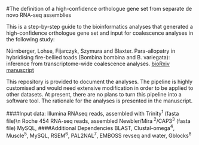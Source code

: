 #The definition of a high-confidence orthologue gene set from separate de novo RNA-seq assemblies

This is a step-by-step guide to the bioinformatics analyses that generated a high-confidence orthologue gene set and input for coalescence analyses in the following study:

Nürnberger, Lohse, Fijarczyk, Szymura and Blaxter. Para-allopatry in hybridising fire-bellied toads (Bombina bombina and B. variegata): inference from transcriptome-wide coalescence analyses. [bioRxiv manuscript](http://biorxiv.org/content/early/2015/10/28/030056)

This repository is provided to document the analyses. The pipeline is highly customised and would need extensive modification in order to be applied to other datasets. At present, there are no plans to turn this pipeline into a software tool. The rationale for the analyses is presented in the manuscript. 


####Input data:
Illumina RNAseq reads, assembled with Trinity<sup>1</sup> (fasta file)\n
Roche 454 RNA-seq reads, assembled Newbler/Mira<sup> 2</sup>/CAP3<sup>3</sup> (fasta file)
 MySQL, 
####Additional Dependencies
BLAST, Clustal-omega<sup>4</sup>, Muscle<sup>5</sup>, MySQL, RSEM<sup>6</sup>, PAL2NAL<sup>7</sup>, EMBOSS revseq and water, Gblocks<sup>8</sup>
